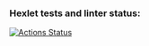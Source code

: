 ### Hexlet tests and linter status:
[![Actions Status](https://github.com/ussury/frontend-project-lvl1/workflows/hexlet-check/badge.svg)](https://github.com/ussury/frontend-project-lvl1/actions)